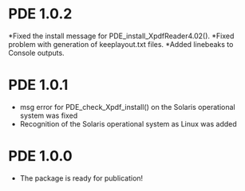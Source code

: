 # PDE 1.0.2

*Fixed the install message for PDE_install_XpdfReader4.02().
*Fixed problem with generation of keeplayout.txt files.
*Added linebeaks to Console outputs.

# PDE 1.0.1

* msg error for PDE_check_Xpdf_install() on the Solaris operational system was fixed
* Recognition of the Solaris operational system as Linux was added

# PDE 1.0.0

* The package is ready for publication!